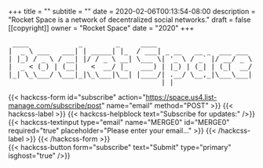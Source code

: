 +++
title = ""
subtitle = ""
date = 2020-02-06T00:13:54-08:00
description = "Rocket Space is a network of decentralized social networks."
draft = false
[[copyright]]
  owner = "Rocket Space"
  date = "2020"
+++

<div id="logo">
<pre>
 ____            _        _     ____                       
|  _ \ ___   ___| | _____| |_  / ___| _ __   __ _  ___ ___ 
| |_) / _ \ / __| |/ / _ \ __| \___ \| '_ \ / _` |/ __/ _ \
|  _ < (_) | (__|   <  __/ |_   ___) | |_) | (_| | (_|  __/
|_| \_\___/ \___|_|\_\___|\__| |____/| .__/ \__,_|\___\___|
                                     |_|                   
</pre>

{{< hackcss-form id="subscribe" action="https://space.us4.list-manage.com/subscribe/post" name="email" method="POST" >}}
  <input type="hidden" name="u" value="1fb123e8f8927617e2f71cfd2">
  <input type="hidden" name="id" value="9c3629eaee">
  {{< hackcss-label >}}
    {{< hackcss-helpblock text="Subscribe for updates:" />}}
    {{< hackcss-textinput type="email" name="MERGE0" id="MERGE0" required="true" placeholder="Please enter your email..." >}}
  {{< /hackcss-label >}}
{{< /hackcss-form >}}
<br />
{{< hackcss-button form="subscribe" text="Submit" type="primary" isghost="true" />}}

</div>
